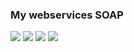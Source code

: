 <h3> My webservices SOAP </h3>

<img src='first.png'><img/>
<img src='second.png'/>
<img src='third.png'/>
<img src='fourth.png'/>
